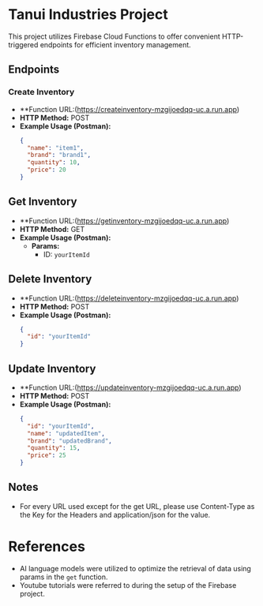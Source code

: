 # Tanui Industries Project

This project utilizes Firebase Cloud Functions to offer convenient HTTP-triggered endpoints for efficient inventory management.

## Endpoints

### Create Inventory

- **Function URL:(https://createinventory-mzgijoedqq-uc.a.run.app)
- **HTTP Method:** POST
- **Example Usage (Postman):**
  ```json
  {
    "name": "item1",
    "brand": "brand1",
    "quantity": 10,
    "price": 20
  }

## Get Inventory

- **Function URL:(https://getinventory-mzgijoedqq-uc.a.run.app)
- **HTTP Method:** GET
- **Example Usage (Postman):**
  - **Params:**
    - ID: `yourItemId`

## Delete Inventory

- **Function URL:(https://deleteinventory-mzgijoedqq-uc.a.run.app)
- **HTTP Method:** POST
- **Example Usage (Postman):**
  ```json
  {
    "id": "yourItemId"
  }

## Update Inventory

- **Function URL:(https://updateinventory-mzgijoedqq-uc.a.run.app)
- **HTTP Method:** POST
- **Example Usage (Postman):**
  ```json
  {
    "id": "yourItemId",
    "name": "updatedItem",
    "brand": "updatedBrand",
    "quantity": 15,
    "price": 25
  }

## Notes

- For every URL used except for the get URL, please use Content-Type as the Key for the Headers and application/json for the value.


# References

- AI language models were utilized to optimize the retrieval of data using params in the `get` function.
- Youtube tutorials were referred to during the setup of the Firebase project.


  
